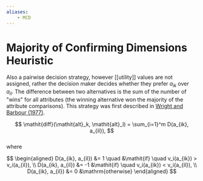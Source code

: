 ```yaml
---
aliases:
    - MCD
---
```


# Majority of Confirming Dimensions Heuristic

Also a pairwise decision strategy, however [[utility]] values are not
assigned, rather the decision maker decides whether they prefer
$a_{ik}$ over $a_{il}$. The difference between two alternatives is
the sum of the number of "wins" for all attributes (the winning
alternative won the majority of the attribute comparisons). This
strategy was first described in [Wright and Barbour (1977)](#wright77).

$$
\mathit{diff}(\mathit{alt}_k, \mathit{alt}_l) = 
        \sum_{i=1}^m D(a_{ik}, a_{il}),
$$     
where

$$
\begin{aligned}
D(a_{ik}, a_{il}) &= 1 \quad &\mathit{if} \quad v_i(a_{ik}) > v_i(a_{il}), \\
    D(a_{ik}, a_{il}) &= -1 &\mathit{if} \quad v_i(a_{ik}) < v_i(a_{il}), \\
    D(a_{ik}, a_{il}) &= 0 &\mathrm{otherwise}
\end{aligned}
$$